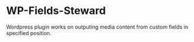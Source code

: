WP-Fields-Steward
================

Wordpress plugin works on outputing media content from custom fields in specified position.
